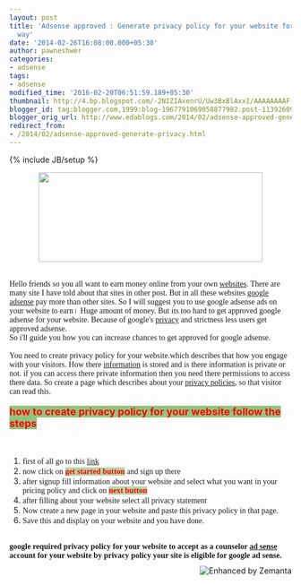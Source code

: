 ```yaml
---
layout: post
title: 'Adsense approved : Generate privacy policy for your website for free easy
  way'
date: '2014-02-26T16:08:00.000+05:30'
author: pawneshwer
categories:
- adsense
tags:
- adsense
modified_time: '2016-02-20T06:51:59.189+05:30'
thumbnail: http://4.bp.blogspot.com/-2NIZIAxenrU/Uw3BxBlAxxI/AAAAAAAAF-Y/QyGpgowXTQQ/s72-c/GoogleAdsense.png
blogger_id: tag:blogger.com,1999:blog-1967791069058877982.post-1139260997189053325
blogger_orig_url: http://www.edablogs.com/2014/02/adsense-approved-generate-privacy.html
redirect_from:
- /2014/02/adsense-approved-generate-privacy.html
---
```


{% include JB/setup %}

<div dir="ltr" style="text-align: left;" trbidi="on"><div style="text-align: right;"></div><div class="separator" style="clear: both; text-align: center;"><a href="http://4.bp.blogspot.com/-2NIZIAxenrU/Uw3BxBlAxxI/AAAAAAAAF-Y/QyGpgowXTQQ/s1600/GoogleAdsense.png" imageanchor="1" style="margin-left: 1em; margin-right: 1em;"><img border="0" src="http://4.bp.blogspot.com/-2NIZIAxenrU/Uw3BxBlAxxI/AAAAAAAAF-Y/QyGpgowXTQQ/s1600/GoogleAdsense.png" height="160" width="400" /></a></div><span style="font-family: Georgia, Times New Roman, serif;"><br /></span><span style="font-family: Georgia, Times New Roman, serif;"><br /></span><span style="font-family: Georgia, Times New Roman, serif;">Hello friends so you all want to earn money online from your own <a class="zem_slink" href="http://en.wikipedia.org/wiki/Website" rel="wikipedia" target="_blank" title="Website">websites</a>. There are many site I have told about that sites in other post. But in all these websites <a class="zem_slink" href="http://www.google.com/adsense" rel="homepage" target="_blank" title="Google AdSense">google adsense</a> pay more than other sites. So I will suggest you to use google adsense ads on your website to earn। Huge amount of money. But its too hard to get approved google adsense for your website. Because of google's <a class="zem_slink" href="http://en.wikipedia.org/wiki/Privacy" rel="wikipedia" target="_blank" title="Privacy">privacy</a> and strictness less users get approved adsense.</span><br /><div dir="ltr" style="text-align: left;" trbidi="on"><span style="font-family: Georgia, Times New Roman, serif;">So i'll guide you how you can increase chances to get approved for google adsense.&nbsp;</span></div><div dir="ltr" style="text-align: left;" trbidi="on"><span style="font-family: Georgia, Times New Roman, serif;"><br /></span></div><div dir="ltr" style="text-align: left;" trbidi="on"><span style="font-family: Georgia, Times New Roman, serif;">You need to create privacy policy for your website.which describes that how you engage with your visitors. How there <a class="zem_slink" href="http://en.wikipedia.org/wiki/Information" rel="wikipedia" target="_blank" title="Information">information</a> is stored and is there information is private or not. if you can access there private information then you need there permissions to access there data. So create a page which describes about your <a class="zem_slink" href="http://en.wikipedia.org/wiki/Privacy_policy" rel="wikipedia" target="_blank" title="Privacy policy">privacy policies</a>, so that visitor can read this.</span></div><div dir="ltr" style="text-align: left;" trbidi="on"><br /></div><div dir="ltr" style="text-align: left;" trbidi="on"><span style="color: red; font-size: large;"><b style="background-color: #93c47d;">how to create privacy policy for your website follow the steps</b></span></div><div dir="ltr" style="text-align: left;" trbidi="on"><br /></div><div dir="ltr" style="text-align: left;" trbidi="on"><br /><ol style="text-align: left;"><li><span style="font-family: Georgia, 'Times New Roman', serif;">first of all go to this <a href="http://www.generateprivacypolicy.com/" rel="nofollow" target="_blank">link</a></span></li><li><span style="font-family: Georgia, 'Times New Roman', serif;">now click on <span style="background-color: #b6d7a8; color: red;"><b>get started button</b></span> and sign up there</span></li><li><span style="font-family: Georgia, 'Times New Roman', serif;">after signup fill information about your website and select what you want in your pricing policy and click on <b><span style="background-color: #b6d7a8; color: red;">next button</span></b></span></li><li><span style="font-family: Georgia, 'Times New Roman', serif;">after filling about your website select all privacy statement&nbsp;</span></li><li><span style="font-family: Georgia, 'Times New Roman', serif;">Now create a new page in your website and paste this privacy policy in that page.</span></li><li><span style="font-family: Georgia, 'Times New Roman', serif;">Save this and display on your website and you have done.</span></li></ol></div><div dir="ltr" style="text-align: left;" trbidi="on"><span style="font-family: Georgia, Times New Roman, serif;"><br /></span></div><div dir="ltr" style="text-align: left;" trbidi="on"><span style="font-family: Georgia, Times New Roman, serif;"><b>google required privacy policy for your website to accept as a counselor <a class="zem_slink" href="http://www.google.com/adsense" rel="homepage" target="_blank" title="AdSense">ad sense</a> account for your website by privacy policy your site is eligible for google ad sense.</b></span></div><div class="zemanta-pixie" style="height: 15px; margin-top: 10px;"><a class="zemanta-pixie-a" href="http://www.zemanta.com/?px" title="Enhanced by Zemanta"><img alt="Enhanced by Zemanta" class="zemanta-pixie-img" src="http://img.zemanta.com/zemified_e.png?x-id=85f961dc-4ac1-4edc-a72b-cdd53a25f2d9" style="border: none; float: right;" /></a></div></div>